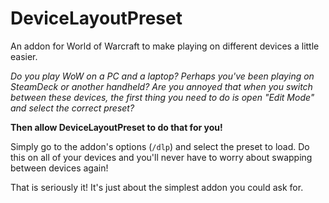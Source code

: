 # DeviceLayoutPreset

An addon for World of Warcraft to make playing on different devices a little easier.

_Do you play WoW on a PC and a laptop? Perhaps you've been playing on SteamDeck or another handheld? Are you annoyed that when you switch between these devices, the first thing you need to do is open "Edit Mode" and select the correct preset?_

**Then allow DeviceLayoutPreset to do that for you!**

Simply go to the addon's options (`/dlp`) and select the preset to load. Do this on all of your devices and you'll never have to worry about swapping between devices again!

That is seriously it! It's just about the simplest addon you could ask for.

